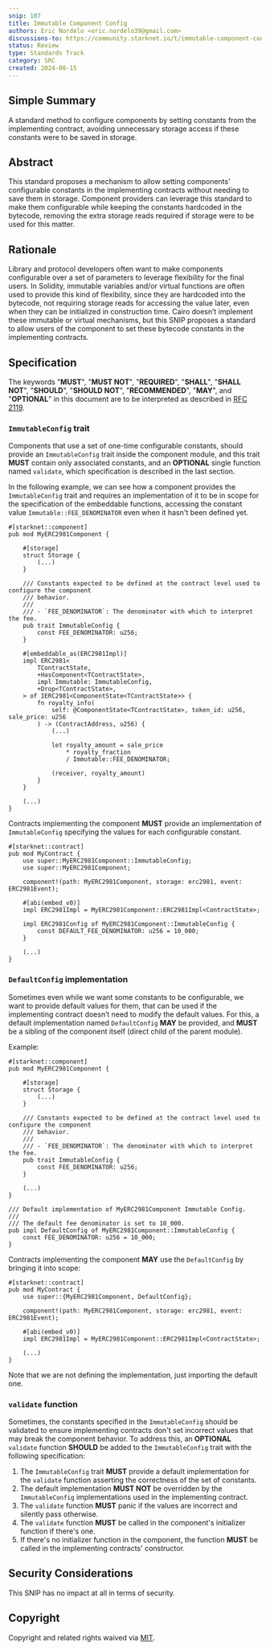 ```yaml
---
snip: 107
title: Immutable Component Config
authors: Eric Nordelo <eric.nordelo39@gmail.com>
discussions-to: https://community.starknet.io/t/immutable-component-config/114434
status: Review
type: Standards Track
category: SRC
created: 2024-08-15
---
```


## Simple Summary

A standard method to configure components by setting constants from the implementing contract, avoiding
unnecessary storage access if these constants were to be saved in storage.

## Abstract

This standard proposes a mechanism to allow setting components’ configurable constants in the implementing contracts
without needing to save them in storage. Component providers can leverage this standard to make them configurable while
keeping the constants hardcoded in the bytecode, removing the extra storage reads required if storage were to be used for
this matter.

## Rationale

Library and protocol developers often want to make components configurable over a set of parameters to leverage
flexibility for the final users. In Solidity, immutable variables and/or virtual functions are often used to provide this
kind of flexibility, since they are hardcoded into the bytecode, not requiring storage reads for accessing the value
later, even when they can be initialized in construction time. Cairo doesn’t implement these immutable or virtual
mechanisms, but this SNIP proposes a standard to allow users of the component to set these bytecode constants in the
implementing contracts.

## Specification

The keywords "**MUST**", "**MUST NOT**", "**REQUIRED**", "**SHALL**", "**SHALL NOT**", "**SHOULD**", "**SHOULD NOT**", "**RECOMMENDED**", "**MAY**", and "**OPTIONAL**" in this document are to be interpreted as described in [RFC 2119](https://www.ietf.org/rfc/rfc2119.txt).

### `ImmutableConfig` trait

Components that use a set of one-time configurable constants, should provide an `ImmutableConfig` trait inside the
component module, and this trait **MUST** contain only associated constants, and an **OPTIONAL** single function
named `validate`, which specification is described in the last section.

In the following example, we can see how a component provides the `ImmutableConfig` trait and requires an implementation
of it to be in scope for the specification of the embeddable functions, accessing the constant value
`Immutable::FEE_DENOMINATOR` even when it hasn't been defined yet.

```cairo
#[starknet::component]
pub mod MyERC2981Component {

    #[storage]
    struct Storage {
        (...)
    }

    /// Constants expected to be defined at the contract level used to configure the component
    /// behavior.
    ///
    /// - `FEE_DENOMINATOR`: The denominator with which to interpret the fee.
    pub trait ImmutableConfig {
        const FEE_DENOMINATOR: u256;
    }

    #[embeddable_as(ERC2981Impl)]
    impl ERC2981<
        TContractState,
        +HasComponent<TContractState>,
        impl Immutable: ImmutableConfig,
        +Drop<TContractState>,
    > of IERC2981<ComponentState<TContractState>> {
        fn royalty_info(
            self: @ComponentState<TContractState>, token_id: u256, sale_price: u256
        ) -> (ContractAddress, u256) {
            (...)

            let royalty_amount = sale_price
                * royalty_fraction
                / Immutable::FEE_DENOMINATOR;

            (receiver, royalty_amount)
        }
    }

    (...)
}
```

Contracts implementing the component **MUST** provide an implementation of `ImmutableConfig` specifying the values for each configurable constant.

```cairo
#[starknet::contract]
pub mod MyContract {
    use super::MyERC2981Component::ImmutableConfig;
    use super::MyERC2981Component;

    component!(path: MyERC2981Component, storage: erc2981, event: ERC2981Event);

    #[abi(embed_v0)]
    impl ERC2981Impl = MyERC2981Component::ERC2981Impl<ContractState>;

    impl ERC2981Config of MyERC2981Component::ImmutableConfig {
        const DEFAULT_FEE_DENOMINATOR: u256 = 10_000;
    }

    (...)
}
```

### `DefaultConfig` implementation

Sometimes even while we want some constants to be configurable, we want to provide default values for them, that can be
used if the implementing contract doesn’t need to modify the default values. For this, a default implementation named
`DefaultConfig` **MAY** be provided, and **MUST** be a sibling of the component itself (direct child of the parent module).

Example:


```cairo
#[starknet::component]
pub mod MyERC2981Component {

    #[storage]
    struct Storage {
        (...)
    }

    /// Constants expected to be defined at the contract level used to configure the component
    /// behavior.
    ///
    /// - `FEE_DENOMINATOR`: The denominator with which to interpret the fee.
    pub trait ImmutableConfig {
        const FEE_DENOMINATOR: u256;
    }

    (...)
}

/// Default implementation of MyERC2981Component Immutable Config.
///
/// The default fee denominator is set to 10_000.
pub impl DefaultConfig of MyERC2981Component::ImmutableConfig {
    const FEE_DENOMINATOR: u256 = 10_000;
}
```

Contracts implementing the component **MAY** use the `DefaultConfig` by bringing it into scope:

```cairo
#[starknet::contract]
pub mod MyContract {
    use super::{MyERC2981Component, DefaultConfig};

    component!(path: MyERC2981Component, storage: erc2981, event: ERC2981Event);

    #[abi(embed_v0)]
    impl ERC2981Impl = MyERC2981Component::ERC2981Impl<ContractState>;

    (...)
}
```

Note that we are not defining the implementation, just importing the default one.

### `validate` function

Sometimes, the constants specified in the `ImmutableConfig` should be validated to ensure implementing contracts
don't set incorrect values that may break the component behavior. To address this, an **OPTIONAL** `validate`
function **SHOULD** be added to the `ImmutableConfig` trait with the following specification:

1. The `ImmutableConfig` trait **MUST** provide a default implementation for the `validate` function asserting the
correctness of the set of constants.
2. The default implementation **MUST NOT** be overridden by the `ImmutableConfig` implementations used in the implementing contract.
3. The `validate` function **MUST** panic if the values are incorrect and silently pass otherwise.
4. The `validate` function **MUST** be called in the component's initializer function if there's one.
5. If there's no initializer function in the component, the function **MUST** be called in the implementing contracts' constructor.

## Security Considerations

This SNIP has no impact at all in terms of security.

## Copyright

Copyright and related rights waived via [MIT](../LICENSE).
